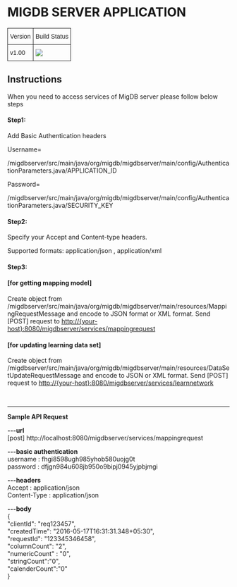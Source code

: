 <h1>MIGDB SERVER APPLICATION</h1>
<style type="text/css">
.tg  {border-collapse:collapse;border-spacing:0;}
.tg td{font-family:Arial, sans-serif;font-size:14px;padding:10px 5px;border-style:solid;border-width:1px;overflow:hidden;word-break:normal;}
.tg th{font-family:Arial, sans-serif;font-size:14px;font-weight:normal;padding:10px 5px;border-style:solid;border-width:1px;overflow:hidden;word-break:normal;}
.tg .tg-yw4l{vertical-align:top}
</style>
<table class="tg">
  <tr>
    <th class="tg-yw4l">Version</th>
    <th class="tg-yw4l">Build Status</th>
  </tr>
  <tr>
    <td class="tg-yw4l">v1.00</td>
    <td class="tg-yw4l">
    <img src="https://travis-ci.org/migdbdev/migdbserver.svg?branch=master"/>
    </td>
  </tr>
</table>
<h2>Instructions</h2>
<p>When you need to access services of MigDB server please follow below steps</p>
<h4>Step1:</h4>
<p>Add Basic Authentication headers</p>
<p>Username=</p>
<p>/migdbserver/src/main/java/org/migdb/migdbserver/main/config/AuthenticationParameters.java/APPLICATION_ID</p>
<p>Password=</p>
<p>/migdbserver/src/main/java/org/migdb/migdbserver/main/config/AuthenticationParameters.java/SECURITY_KEY</p>
<h4>Step2:</h4>
<p>Specify your Accept and Content-type headers.</p>
<p>Supported formats: application/json , application/xml</p>
<h4>Step3:</h4>
<h4>[for getting mapping model]</h4>
<p>Create object from /migdbserver/src/main/java/org/migdb/migdbserver/main/resources/MappingRequestMessage and encode to JSON format or XML format. Send [POST] request to <a href="http://{your-host}:8080/migdbserver/services/mappingrequest">http://{your-host}:8080/migdbserver/services/mappingrequest </a></p>
<h4>[for updating learning data set]</h4>
<p>Create object from /migdbserver/src/main/java/org/migdb/migdbserver/main/resources/DataSetUpdateRequestMessage and encode to JSON or XML format. Send [POST] request to <a href="http://{your-host}:8080/migdbserver/services/learnnetwork">http://{your-host}:8080/migdbserver/services/learnnetwork</a></p>
<p>&nbsp;</p>
<hr/>
<p style="text-align: left;"><strong>Sample API Request</strong></p>
<p style="text-align: left;"><strong>---url</strong><br />[post] http://localhost:8080/migdbserver/services/mappingrequest</p>
<p style="text-align: left;"><strong>---basic authentication</strong><br />username : fhgi8598ugh985yhob580uojg0t<br />password : dfjgn984u608jb950o9bipj0945yjpbjmgi</p>
<p style="text-align: left;"><strong>---headers</strong><br />Accept : application/json<br />Content-Type : application/json</p>
<p style="text-align: left;"><strong>---body</strong><br />{<br /> "clientId": "req123457",<br /> "createdTime": "2016-05-17T16:31:31.348+05:30",<br /> "requestId": "123345346458",<br /> "columnCount": "2",<br /> "numericCount" : "0",<br /> "stringCount":"0",<br /> "calenderCount":"0"<br />}</p>
